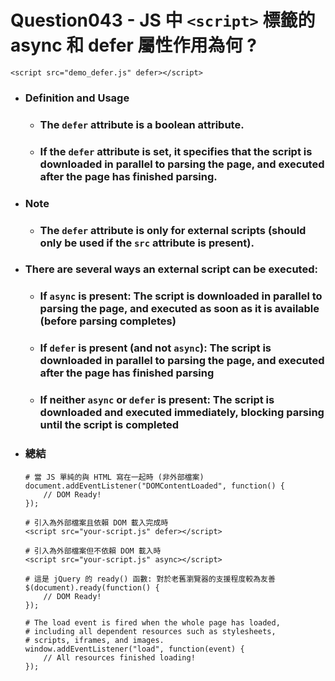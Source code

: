 Question043 - JS 中 ```<script>``` 標籤的 async 和 defer 屬性作用為何 ?
=====
```
<script src="demo_defer.js" defer></script>
```
* ### Definition and Usage
    * ### The ```defer``` attribute is a boolean attribute.
    * ### If the ```defer``` attribute is set, it specifies that the script is downloaded in parallel to parsing the page, and executed after the page has finished parsing.
* ### Note
    * ### The ```defer``` attribute is only for external scripts (should only be used if the ```src``` attribute is present).
* ### There are several ways an external script can be executed:
    * ### If ```async``` is present: The script is downloaded in parallel to parsing the page, and executed as soon as it is available (before parsing completes)
    * ### If ```defer``` is present (and not ```async```): The script is downloaded in parallel to parsing the page, and executed after the page has finished parsing
    * ### If neither ```async``` or ```defer``` is present: The script is downloaded and executed immediately, blocking parsing until the script is completed
* ### 總結
    ```
    # 當 JS 單純的與 HTML 寫在一起時 (非外部檔案)
    document.addEventListener("DOMContentLoaded", function() {
        // DOM Ready!
    });

    # 引入為外部檔案且依賴 DOM 載入完成時
    <script src="your-script.js" defer></script>

    # 引入為外部檔案但不依賴 DOM 載入時
    <script src="your-script.js" async></script>
    ```
    ```
    # 這是 jQuery 的 ready() 函數: 對於老舊瀏覽器的支援程度較為友善
    $(document).ready(function() {
        // DOM Ready!
    });

    # The load event is fired when the whole page has loaded,
    # including all dependent resources such as stylesheets,
    # scripts, iframes, and images.
    window.addEventListener("load", function(event) {
        // All resources finished loading!
    });
    ```
<br />
